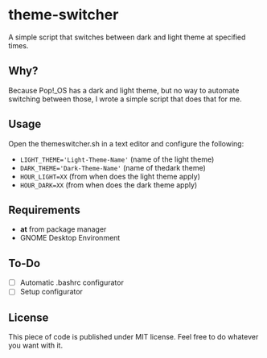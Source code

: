 # theme-switcher

 A simple script that switches between dark and light theme at specified times.

## Why?

Because Pop!_OS has a dark and light theme, but no way to automate switching between those, I wrote a simple script that does that for me.

## Usage

Open the themeswitcher.sh in a text editor and configure the following:

- `LIGHT_THEME='Light-Theme-Name'` (name of the light theme)
- `DARK_THEME='Dark-Theme-Name'` (name of thedark theme)
- `HOUR_LIGHT=XX` (from when does the light theme apply)
- `HOUR_DARK=XX` (from when does the dark theme apply)

## Requirements

- **at** from package manager
- GNOME Desktop Environment

## To-Do

- [ ] Automatic .bashrc configurator
- [ ] Setup configurator

## License

This piece of code is published under MIT license. Feel free to do whatever you want with it.
